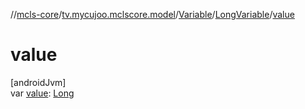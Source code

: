 //[mcls-core](../../../../index.md)/[tv.mycujoo.mclscore.model](../../index.md)/[Variable](../index.md)/[LongVariable](index.md)/[value](value.md)

# value

[androidJvm]\
var [value](value.md): [Long](https://kotlinlang.org/api/latest/jvm/stdlib/kotlin/-long/index.html)
